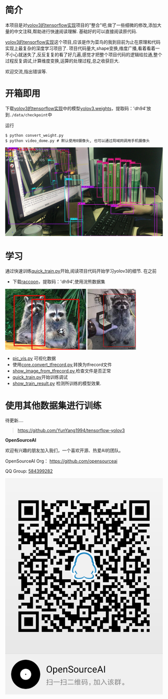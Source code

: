 # 简介
本项目是对[yolov3的tensorflow实现](https://github.com/YunYang1994/tensorflow-yolov3)项目的"整合"吧,做了一些细微的修改,添加大量的中文注释,帮助进行快速阅读理解. 基础好的可以直接阅读原代码.

[yolov3的tensorflow实现](https://github.com/YunYang1994/tensorflow-yolov3)这个项目,应该是作为菜鸟的我到目前为止在原理和代码实现上最复杂的深度学习项目了. 项目代码量大,shape变换,维度广播,看着看着一不小心就迷失了,反反复复的看了好几遍,感觉才把整个项目代码的逻辑给拉通,整个过程反复调试,计算维度变换,运算的处理过程,总之收获巨大.

欢迎交流,指出错误等.
# 开箱即用

下载[yolov3的tensorflow实现](https://github.com/YunYang1994/tensorflow-yolov3)中的模型[yolov3.weights](https://pan.baidu.com/s/1qAlZcbw0hB7c38ybKkbYUw)，提取码：'dh94'放到`./data/checkpoint`中

运行
```
$ python convert_weight.py 
$ python video_dome.py # 默认使用0摄像头, 也可以通过局域网调用手机摄像头
```
![](./screenshot/frames_2019-03-29.jpg)
# 学习

通过快速训练[quick_train.py]()开始,阅读项目代码开始学习yolov3的细节. 在之前
- 下载[raccoon](https://pan.baidu.com/s/1qAlZcbw0hB7c38ybKkbYUw)，提取码：'dh94',使用浣熊数据集

![](./screenshot/raccoon-12.jpg)
![](./screenshot/raccoon-107.jpg)
- [pic_vis.py](./train_demo/pic_visu.py) 可视化数据
- 使用[core.convert_tfrecord.py](./core/convert_tfrecord.py),转换为tfrecord文件
- [show_image_from_tfrecord.py](./train_demo/show_image_from_tfrecord.py),检查文件是否正常
- [quick_train.py](./train_demo/quick_train.py)开始训练调试
- [show_train_result.py](./train_demo/show_image_from_tfrecord.py) 检测所训练的模型效果.

# 使用其他数据集进行训练
待更新....

>https://github.com/YunYang1994/tensorflow-yolov3


**OpenSourceAI**

欢迎有兴趣的朋友加入我们，一个喜欢开源、热爱AI的团队。

OpenSourceAI Org：
https://github.com/opensourceai

QQ Group:  [584399282](https://shang.qq.com/wpa/qunwpa?idkey=46b645557bb6e6f118e0f786daacf61bd353b68a7b1ccba71b4e85b6d1b75b31)

![QQ Group:584399282](https://github.com/opensourceai/community/blob/master/img/qq-group-share.png)

